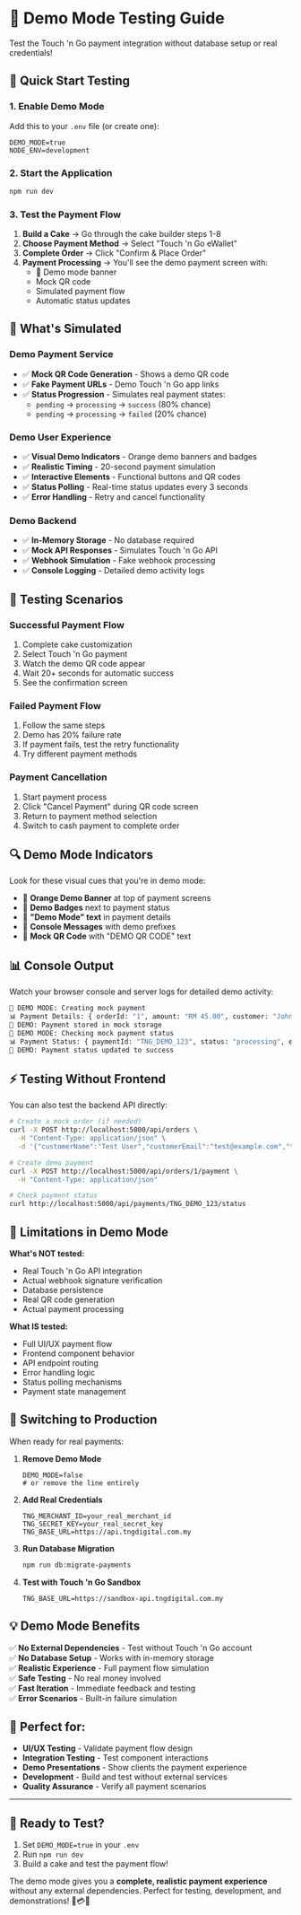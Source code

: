 # 🧪 Demo Mode Testing Guide

Test the Touch 'n Go payment integration without database setup or real credentials!

## 🚀 Quick Start Testing

### **1. Enable Demo Mode**

Add this to your `.env` file (or create one):

```env
DEMO_MODE=true
NODE_ENV=development
```

### **2. Start the Application**

```bash
npm run dev
```

### **3. Test the Payment Flow**

1. **Build a Cake** → Go through the cake builder steps 1-8
2. **Choose Payment Method** → Select "Touch 'n Go eWallet" 
3. **Complete Order** → Click "Confirm & Place Order"
4. **Payment Processing** → You'll see the demo payment screen with:
   - 🧪 Demo mode banner
   - Mock QR code
   - Simulated payment flow
   - Automatic status updates

## 🧪 What's Simulated

### **Demo Payment Service**
- ✅ **Mock QR Code Generation** - Shows a demo QR code
- ✅ **Fake Payment URLs** - Demo Touch 'n Go app links
- ✅ **Status Progression** - Simulates real payment states:
  - `pending` → `processing` → `success` (80% chance)
  - `pending` → `processing` → `failed` (20% chance)

### **Demo User Experience**
- ✅ **Visual Demo Indicators** - Orange demo banners and badges
- ✅ **Realistic Timing** - 20-second payment simulation
- ✅ **Interactive Elements** - Functional buttons and QR codes
- ✅ **Status Polling** - Real-time status updates every 3 seconds
- ✅ **Error Handling** - Retry and cancel functionality

### **Demo Backend**
- ✅ **In-Memory Storage** - No database required
- ✅ **Mock API Responses** - Simulates Touch 'n Go API
- ✅ **Webhook Simulation** - Fake webhook processing
- ✅ **Console Logging** - Detailed demo activity logs

## 📱 Testing Scenarios

### **Successful Payment Flow**
1. Complete cake customization
2. Select Touch 'n Go payment
3. Watch the demo QR code appear
4. Wait 20+ seconds for automatic success
5. See the confirmation screen

### **Failed Payment Flow**
1. Follow the same steps
2. Demo has 20% failure rate
3. If payment fails, test the retry functionality
4. Try different payment methods

### **Payment Cancellation**
1. Start payment process
2. Click "Cancel Payment" during QR code screen
3. Return to payment method selection
4. Switch to cash payment to complete order

## 🔍 Demo Mode Indicators

Look for these visual cues that you're in demo mode:

- 🧪 **Orange Demo Banner** at top of payment screens
- 🧪 **Demo Badges** next to payment status
- 🧪 **"Demo Mode" text** in payment details  
- 🧪 **Console Messages** with demo prefixes
- 🧪 **Mock QR Code** with "DEMO QR CODE" text

## 📊 Console Output

Watch your browser console and server logs for detailed demo activity:

```bash
🧪 DEMO MODE: Creating mock payment
📊 Payment Details: { orderId: "1", amount: "RM 45.00", customer: "John Doe" }
🧪 DEMO: Payment stored in mock storage
🧪 DEMO MODE: Checking mock payment status
📊 Payment Status: { paymentId: "TNG_DEMO_123", status: "processing", elapsed: "15.2s" }
🧪 DEMO: Payment status updated to success
```

## ⚡ Testing Without Frontend

You can also test the backend API directly:

```bash
# Create a mock order (if needed)
curl -X POST http://localhost:5000/api/orders \
  -H "Content-Type: application/json" \
  -d '{"customerName":"Test User","customerEmail":"test@example.com","totalPrice":4500}'

# Create demo payment
curl -X POST http://localhost:5000/api/orders/1/payment \
  -H "Content-Type: application/json"

# Check payment status
curl http://localhost:5000/api/payments/TNG_DEMO_123/status
```

## 🛑 Limitations in Demo Mode

**What's NOT tested:**
- Real Touch 'n Go API integration
- Actual webhook signature verification  
- Database persistence
- Real QR code generation
- Actual payment processing

**What IS tested:**
- Full UI/UX payment flow
- Frontend component behavior
- API endpoint routing
- Error handling logic
- Status polling mechanisms
- Payment state management

## 🔄 Switching to Production

When ready for real payments:

1. **Remove Demo Mode**
   ```env
   DEMO_MODE=false
   # or remove the line entirely
   ```

2. **Add Real Credentials**
   ```env
   TNG_MERCHANT_ID=your_real_merchant_id
   TNG_SECRET_KEY=your_real_secret_key
   TNG_BASE_URL=https://api.tngdigital.com.my
   ```

3. **Run Database Migration**
   ```bash
   npm run db:migrate-payments
   ```

4. **Test with Touch 'n Go Sandbox**
   ```env
   TNG_BASE_URL=https://sandbox-api.tngdigital.com.my
   ```

## 💡 Demo Mode Benefits

✅ **No External Dependencies** - Test without Touch 'n Go account  
✅ **No Database Setup** - Works with in-memory storage  
✅ **Realistic Experience** - Full payment flow simulation  
✅ **Safe Testing** - No real money involved  
✅ **Fast Iteration** - Immediate feedback and testing  
✅ **Error Scenarios** - Built-in failure simulation  

## 🎯 Perfect for:

- **UI/UX Testing** - Validate payment flow design
- **Integration Testing** - Test component interactions  
- **Demo Presentations** - Show clients the payment experience
- **Development** - Build and test without external services
- **Quality Assurance** - Verify all payment scenarios

---

## 🚀 Ready to Test?

1. Set `DEMO_MODE=true` in your `.env`
2. Run `npm run dev`
3. Build a cake and test the payment flow!

The demo mode gives you a **complete, realistic payment experience** without any external dependencies. Perfect for testing, development, and demonstrations! 🎂💳✨
